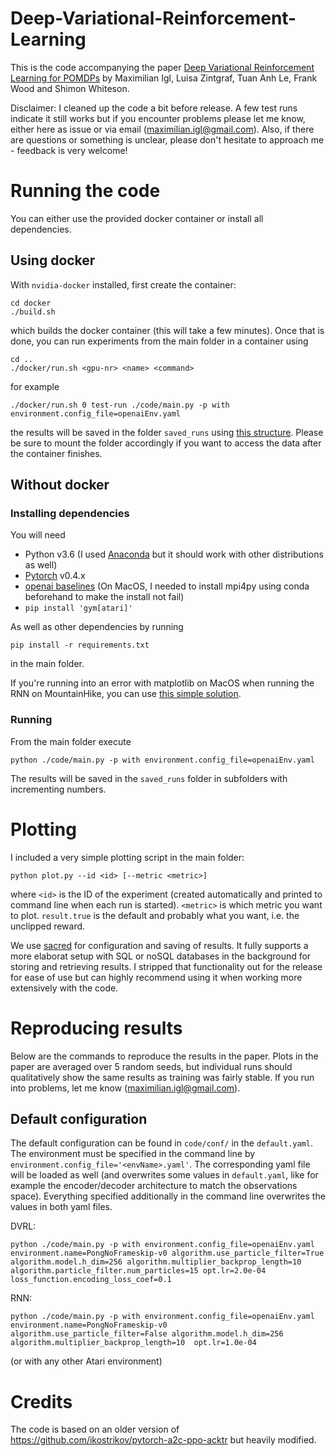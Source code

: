 # Deep-Variational-Reinforcement-Learning
This is the code accompanying the paper [Deep Variational Reinforcement Learning for POMDPs](https://arxiv.org/abs/1806.02426) by Maximilian Igl, Luisa Zintgraf, Tuan Anh Le, Frank Wood and Shimon Whiteson.

Disclaimer: I cleaned up the code a bit before release. A few test runs indicate it still works but if you encounter problems please let me know, either here as issue or via email (maximilian.igl@gmail.com).
Also, if there are questions or something is unclear, please don't hesitate to approach me - feedback is very welcome!

# Running the code 

You can either use the provided docker container or install all dependencies.

## Using docker

With `nvidia-docker` installed, first create the container:
```
cd docker
./build.sh
```
which builds the docker container (this will take a few minutes). Once that is done, you can run experiments from the main folder in a container using 
```
cd ..
./docker/run.sh <gpu-nr> <name> <command>
```
for example
```
./docker/run.sh 0 test-run ./code/main.py -p with environment.config_file=openaiEnv.yaml
```
the results will be saved in the folder `saved_runs` using [this structure](https://sacred.readthedocs.io/en/latest/observers.html#file-observer). Please be sure to mount the folder accordingly if you want to access the data after the container finishes.

## Without docker

### Installing dependencies
You will need
- Python v3.6 (I used [Anaconda](https://conda.io/docs/user-guide/install/index.html) but it should work with other distributions as well)
- [Pytorch](https://pytorch.org/) v0.4.x
- [openai baselines](https://github.com/openai/baselines) (On MacOS, I needed to install mpi4py using conda beforehand to make the install not fail)
- `pip install 'gym[atari]'`

As well as other dependencies by running
```
pip install -r requirements.txt
```
in the main folder.

If you're running into an error with matplotlib on MacOS when running the RNN on MountainHike, you can use [this simple solution](https://stackoverflow.com/a/21789908/3730984).

### Running

From the main folder execute

```
python ./code/main.py -p with environment.config_file=openaiEnv.yaml
```
The results will be saved in the `saved_runs` folder in subfolders with incrementing numbers.

# Plotting

I included a very simple plotting script in the main folder:
```
python plot.py --id <id> [--metric <metric>]
```
where `<id>` is the ID of the experiment (created automatically and printed to command line when each run is started).
`<metric>` is which metric you want to plot. `result.true` is the default and probably what you want, i.e. the unclipped reward.

We use [sacred](https://github.com/IDSIA/sacred) for configuration and saving of results. It fully supports a more elaborat setup with SQL or noSQL databases in the background for storing and retrieving results. I stripped that functionality out for the release for ease of use but can highly recommend using it when working more extensively with the code.


# Reproducing results

Below are the commands to reproduce the results in the paper. Plots in the paper are averaged over 5 random seeds, but individual runs should qualitatively show the same results as training was fairly stable. If you run into problems, let me know (maximilian.igl@gmail.com).

## Default configuration

The default configuration can be found in `code/conf/` in the `default.yaml`. 
The environment must be specified in the command line by `environment.config_file='<envName>.yaml'`. The corresponding yaml file will be loaded as well (and overwrites some values in `default.yaml`, like for example the encoder/decoder architecture to match the observations space). 
Everything specified additionally in the command line overwrites the values in both yaml files.

DVRL:
```
python ./code/main.py -p with environment.config_file=openaiEnv.yaml environment.name=PongNoFrameskip-v0 algorithm.use_particle_filter=True algorithm.model.h_dim=256 algorithm.multiplier_backprop_length=10 algorithm.particle_filter.num_particles=15 opt.lr=2.0e-04 loss_function.encoding_loss_coef=0.1
```

RNN:
```
python ./code/main.py -p with environment.config_file=openaiEnv.yaml environment.name=PongNoFrameskip-v0 algorithm.use_particle_filter=False algorithm.model.h_dim=256 algorithm.multiplier_backprop_length=10  opt.lr=1.0e-04
```
(or with any other Atari environment)

# Credits

The code is based on an older version of https://github.com/ikostrikov/pytorch-a2c-ppo-acktr but heavily modified.


